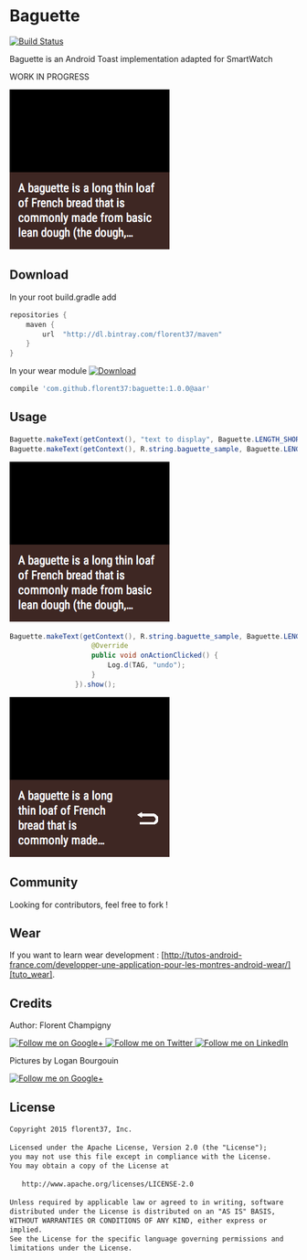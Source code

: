 Baguette
=======

[![Build Status](https://travis-ci.org/florent37/Baguette.svg)](https://travis-ci.org/florent37/Baguette)

Baguette is an Android Toast implementation adapted for SmartWatch

WORK IN PROGRESS

![alt sample](https://raw.githubusercontent.com/florent37/Baguette/master/wear/src/main/res/drawable/baguette_sample_2.png)

Download
--------

In your root build.gradle add
```groovy
repositories {
    maven {
        url  "http://dl.bintray.com/florent37/maven"
    }
}
```

In your wear module [![Download](https://api.bintray.com/packages/florent37/maven/Baguette/images/download.svg)](https://bintray.com/florent37/maven/WearMenu/_latestVersion)
```groovy
compile 'com.github.florent37:baguette:1.0.0@aar'
```

Usage
--------

```java
Baguette.makeText(getContext(), "text to display", Baguette.LENGTH_SHORT).show();
Baguette.makeText(getContext(), R.string.baguette_sample, Baguette.LENGTH_SHORT).show();
```

![alt sample](https://raw.githubusercontent.com/florent37/Baguette/master/wear/src/main/res/drawable/baguette_sample_2.png)

```java
Baguette.makeText(getContext(), R.string.baguette_sample, Baguette.LENGTH_SHORT).enableUndo(new Baguette.BaguetteListener() {
                    @Override
                    public void onActionClicked() {
                        Log.d(TAG, "undo");
                    }
                }).show();
```

![alt sample](https://raw.githubusercontent.com/florent37/Baguette/master/wear/src/main/res/drawable/baguette_sample.png)


Community
--------

Looking for contributors, feel free to fork !

Wear
--------

If you want to learn wear development : [http://tutos-android-france.com/developper-une-application-pour-les-montres-android-wear/][tuto_wear].

Credits
-------

Author: Florent Champigny

<a href="https://plus.google.com/+florentchampigny">
  <img alt="Follow me on Google+"
       src="https://raw.githubusercontent.com/florent37/DaVinci/master/mobile/src/main/res/drawable-hdpi/gplus.png" />
</a>
<a href="https://twitter.com/florent_champ">
  <img alt="Follow me on Twitter"
       src="https://raw.githubusercontent.com/florent37/DaVinci/master/mobile/src/main/res/drawable-hdpi/twitter.png" />
</a>
<a href="https://www.linkedin.com/profile/view?id=297860624">
  <img alt="Follow me on LinkedIn"
       src="https://raw.githubusercontent.com/florent37/DaVinci/master/mobile/src/main/res/drawable-hdpi/linkedin.png" />
</a>


Pictures by Logan Bourgouin

<a href="https://plus.google.com/+LoganBOURGOIN">
  <img alt="Follow me on Google+"
       src="https://raw.githubusercontent.com/florent37/DaVinci/master/mobile/src/main/res/drawable-hdpi/gplus.png" />
</a>

License
--------

    Copyright 2015 florent37, Inc.

    Licensed under the Apache License, Version 2.0 (the "License");
    you may not use this file except in compliance with the License.
    You may obtain a copy of the License at

       http://www.apache.org/licenses/LICENSE-2.0

    Unless required by applicable law or agreed to in writing, software
    distributed under the License is distributed on an "AS IS" BASIS,
    WITHOUT WARRANTIES OR CONDITIONS OF ANY KIND, either express or implied.
    See the License for the specific language governing permissions and
    limitations under the License.


[snap]: https://oss.sonatype.org/content/repositories/snapshots/
[tuto_wear]: http://tutos-android-france.com/developper-une-application-pour-les-montres-android-wear/